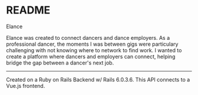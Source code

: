 # README

Elance

Elance was created to connect dancers and dance employers. As a professional dancer, the moments I was between gigs were particulary challenging with not knowing where to network to find work. I wanted to create a platform where dancers and employers can connect, helping bridge the gap between a dancer's next job. 

<hr>

Created on a Ruby on Rails Backend w/ Rails 6.0.3.6. This API connects to a Vue.js frontend. 

